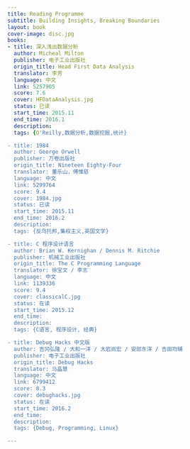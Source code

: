 ```yaml
---
title: Reading Programme
subtitle: Building Insights, Breaking Boundaries
layout: book
cover-image: disc.jpg
books:
- title: 深入浅出数据分析
  author: Micheal Milton
  publisher: 电子工业出版社
  origin_title: Head First Data Analysis
  translator: 李芳
  language: 中文
  link: 5257905
  score: 7.6
  cover: HFDataAnalysis.jpg
  status: 已读
  start_time: 2015.11
  end_time: 2016.1
  description:
  tags: {O'Reilly,数据分析,数据挖掘,统计}

- title: 1984
  author: George Orwell
  publisher: 万卷出版社
  origin_title: Nineteen Eighty-Four
  translator: 董乐山，傅惟慈
  language: 中文
  link: 5299764
  score: 9.4
  cover: 1984.jpg
  status: 已读
  start_time: 2015.11
  end_time: 2016.2
  description: 
  tags: {反乌托邦,集权主义,英国文学}

- title: C 程序设计语言
  author: Brian W. Kernighan / Dennis M. Ritchie
  publisher: 机械工业出版社
  origin_title: The C Programming Language
  translator: 徐宝文 / 李志
  language: 中文
  link: 1139336
  score: 9.4
  cover: classicalC.jpg
  status: 在读
  start_time: 2015.12
  end_time: 
  description:
  tags: {C语言, 程序设计, 经典}

- title: Debug Hacks 中文版
  author: 吉冈弘隆 / 大和一洋 / 大岩尚宏 / 安部东洋 / 吉田均辅
  publisher: 电子工业出版社
  origin_title: Debug Hacks
  translator: 马晶慧
  language: 中文
  link: 6799412
  score: 8.3
  cover: debughacks.jpg
  status: 在读
  start_time: 2016.2
  end_time: 
  description:
  tags: {Debug, Programming, Linux}

---
```

